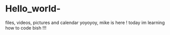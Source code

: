 # Hello_world-
files, videos, pictures and calendar 
yoyoyoy, mike is here ! today im learning how to code bish !!!
